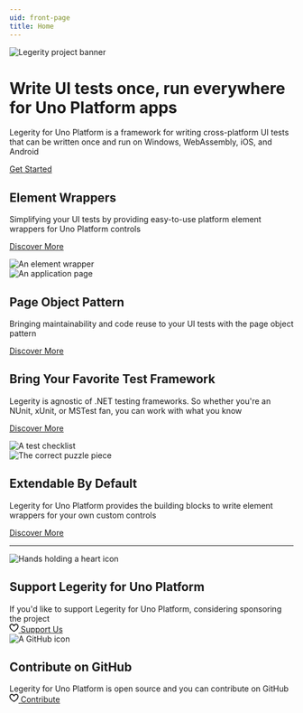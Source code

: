 ```yaml
---
uid: front-page
title: Home
---
```


<img src="images/ProjectBanner.png" alt="Legerity project banner" class="hero-image" />

<div class="hero-layout highlight-section">
  <h1 class="hero-title">
    Write UI tests once, run everywhere for Uno Platform apps
  </h1>

  <div class="hero-subtitle">
    Legerity for Uno Platform is a framework for writing cross-platform UI tests that can be written once and run on Windows, WebAssembly, iOS, and Android
  </div>

  <div class="hero-actions mb-5">
<span class="button accent-button">

[Get Started](articles/intro.md)

</span>
  </div>

</div>

<div class="row">
  <div class="grid-col grid-col-content col-lg-8 d-flex flex-column">
    <div class="grid-item d-flex flex-column align-items-start">
      <h2 class="md-header">
        Element Wrappers
      </h2>
      <div class="md-content mb-5">
        Simplifying your UI tests by providing easy-to-use platform element wrappers for Uno Platform controls
      </div>
  <div class="hero-actions mb-5">
<span class="button accent-button">

[Discover More](articles/intro.md)

</span>
  </div>
    </div>
  </div>
  <div class="grid-col col-lg-4 d-flex flex-column justify-content-center">
    <div class="grid-item d-flex flex-column align-items-center">
      <img src="images/icons/wrapper.png" alt="An element wrapper" />
    </div>
  </div>
</div>

<div class="row">
  <div class="grid-col col-lg-4 d-flex flex-column justify-content-center">
    <div class="grid-item d-flex flex-column align-items-center">
      <img src="images/icons/page.png" alt="An application page" />
    </div>
  </div>
  <div class="grid-col grid-col-content col-lg-8 d-flex flex-column">
    <div class="grid-item d-flex flex-column align-items-start">
      <h2 class="md-header">
        Page Object Pattern
      </h2>
      <div class="md-content mb-5">
        Bringing maintainability and code reuse to your UI tests with the page object pattern
      </div>
  <div class="hero-actions mb-5">
<span class="button accent-button">

[Discover More](articles/intro.md)

</span>
  </div>
    </div>
  </div>
</div>

<div class="row">
  <div class="grid-col grid-col-content col-lg-8 d-flex flex-column">
    <div class="grid-item d-flex flex-column align-items-start">
      <h2 class="md-header">
        Bring Your Favorite Test Framework
      </h2>
      <div class="md-content mb-5">
        Legerity is agnostic of .NET testing frameworks. So whether you're an NUnit, xUnit, or MSTest fan, you can work with what you know
      </div>
  <div class="hero-actions mb-5">
<span class="button accent-button">

[Discover More](articles/intro.md)

</span>
  </div>
    </div>
  </div>
  <div class="grid-col col-lg-4 d-flex flex-column justify-content-center">
    <div class="grid-item d-flex flex-column align-items-center">
      <img src="images/icons/test.png" alt="A test checklist" />
    </div>
  </div>
</div>

<div class="row">
  <div class="grid-col col-lg-4 d-flex flex-column justify-content-center">
    <div class="grid-item d-flex flex-column align-items-center">
      <img src="images/icons/puzzle.png" alt="The correct puzzle piece" />
    </div>
  </div>
  <div class="grid-col grid-col-content col-lg-8 d-flex flex-column">
    <div class="grid-item d-flex flex-column align-items-start">
      <h2 class="md-header">
        Extendable By Default
      </h2>
      <div class="md-content mb-5">
        Legerity for Uno Platform provides the building blocks to write element wrappers for your own custom controls
      </div>
  <div class="hero-actions mb-5">
<span class="button accent-button">

[Discover More](articles/intro.md)

</span>
  </div>
    </div>
  </div>
</div>

---

<div class="row home-row">
  <div class="grid-col col-lg-6 d-flex flex-column">
    <div class="grid-item grid-border-right d-flex flex-column align-items-center text-center">
      <img src="images/icons/love.png" alt="Hands holding a heart icon" class="grid-item-image" />
      <h2 class="sm-header">
        Support Legerity for Uno Platform
      </h2>
      <div class="sm-content mb-3">
        If you'd like to support Legerity for Uno Platform, considering sponsoring the project
      </div>
      <span class="button sponsor-button">
<a aria-label="Support Legerity for Uno Platform" target="_top" href="https://github.com/sponsors/jamesmcroft/">
<svg height="16" class="octicon octicon-heart text-pink me-2" viewbox="0 0 16 16" version="1.1" width="16" aria-hidden="true">
<path fill-rule="evenodd" d="M4.25 2.5c-1.336 0-2.75 1.164-2.75 3 0 2.15 1.58 4.144 3.365 5.682A20.565 20.565 0 008 13.393a20.561 20.561 0 003.135-2.211C12.92 9.644 14.5 7.65 14.5 5.5c0-1.836-1.414-3-2.75-3-1.373 0-2.609.986-3.029 2.456a.75.75 0 01-1.442 0C6.859 3.486 5.623 2.5 4.25 2.5zM8 14.25l-.345.666-.002-.001-.006-.003-.018-.01a7.643 7.643 0 01-.31-.17 22.075 22.075 0 01-3.434-2.414C2.045 10.731 0 8.35 0 5.5 0 2.836 2.086 1 4.25 1 5.797 1 7.153 1.802 8 3.02 8.847 1.802 10.203 1 11.75 1 13.914 1 16 2.836 16 5.5c0 2.85-2.045 5.231-3.885 6.818a22.08 22.08 0 01-3.744 2.584l-.018.01-.006.003h-.002L8 14.25zm0 0l.345.666a.752.752 0 01-.69 0L8 14.25z"></path>
</svg>
<span>Support Us</span>
</a>
</span>
    </div>
  </div>
  <div class="grid-col col-lg-6 d-flex flex-column">
    <div class="grid-item d-flex flex-column align-items-center text-center">
      <img src="images/icons/github.png" alt="A GitHub icon" class="grid-item-image" />
      <h2 class="sm-header">
        Contribute on GitHub
      </h2>
      <div class="sm-content mb-3">
        Legerity for Uno Platform is open source and you can contribute on GitHub
      </div>
      <span class="button sponsor-button">
<a aria-label="Contribute to Legerity for Uno Platform" target="_top" href="https://github.com/MADE-Apps/Legerity-Uno/">
<svg height="16" class="octicon octicon-heart text-pink me-2" viewbox="0 0 16 16" version="1.1" width="16" aria-hidden="true">
<path fill-rule="evenodd" d="M4.25 2.5c-1.336 0-2.75 1.164-2.75 3 0 2.15 1.58 4.144 3.365 5.682A20.565 20.565 0 008 13.393a20.561 20.561 0 003.135-2.211C12.92 9.644 14.5 7.65 14.5 5.5c0-1.836-1.414-3-2.75-3-1.373 0-2.609.986-3.029 2.456a.75.75 0 01-1.442 0C6.859 3.486 5.623 2.5 4.25 2.5zM8 14.25l-.345.666-.002-.001-.006-.003-.018-.01a7.643 7.643 0 01-.31-.17 22.075 22.075 0 01-3.434-2.414C2.045 10.731 0 8.35 0 5.5 0 2.836 2.086 1 4.25 1 5.797 1 7.153 1.802 8 3.02 8.847 1.802 10.203 1 11.75 1 13.914 1 16 2.836 16 5.5c0 2.85-2.045 5.231-3.885 6.818a22.08 22.08 0 01-3.744 2.584l-.018.01-.006.003h-.002L8 14.25zm0 0l.345.666a.752.752 0 01-.69 0L8 14.25z"></path>
</svg>
<span>Contribute</span>
</a>
    </div>
  </div>
</div>
